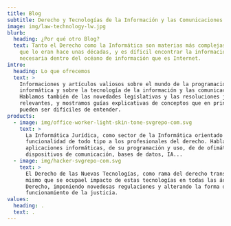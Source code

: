 ```yaml
---
title: Blog
subtitle: Derecho y Tecnologías de la Información y las Comunicaciones
image: img/law-technology-lw.jpg
blurb:
  heading: ¿Por qué otro Blog?
  text: Tanto el Derecho como la Informática son materias más complejas hoy de lo
    que lo eran hace unas décadas, y es díficil encontrar la información
    necesaria dentro del océano de información que es Internet.
intro:
  heading: Lo que ofrecemos
  text: >
    Informaciones y artículos valiosos sobre el mundo de la programación
    informática y sobre la tecnología de la información y las comunicaciones.
    Hablamos también de las novedades legislativas y las resoluciones judiciales
    relevantes, y mostramos guías explicativas de conceptos que en principio
    pueden ser difíciles de entender.
products:
  - image: img/office-worker-light-skin-tone-svgrepo-com.svg
    text: >
      La Informática Jurídica, como sector de la Informática orientado a ofrecer
      funcionalidad de todo tipo a los profesionales del derecho. Hablaremos de
      aplicaciones informáticas, de su programación y uso, de de ofimática,
      dispositivos de comunicación, bases de datos, IA...
  - image: img/hacker-svgrepo-com.svg
    text: >
      El Derecho de las Nuevas Tecnologías, como rama del derecho transversal al
      mismo que se ocupael impacto de estas tecnologías en todas las áreas del
      Derecho, imponiendo novedosas regulaciones y alterando la forma de
      funcionamiento de la justicia.
values:
  heading: .
  text: .
---
```

